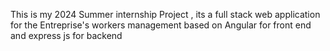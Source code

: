 This is my 2024 Summer internship Project , its a full stack web application for the Entreprise's workers management based on Angular for front end and express js for backend
